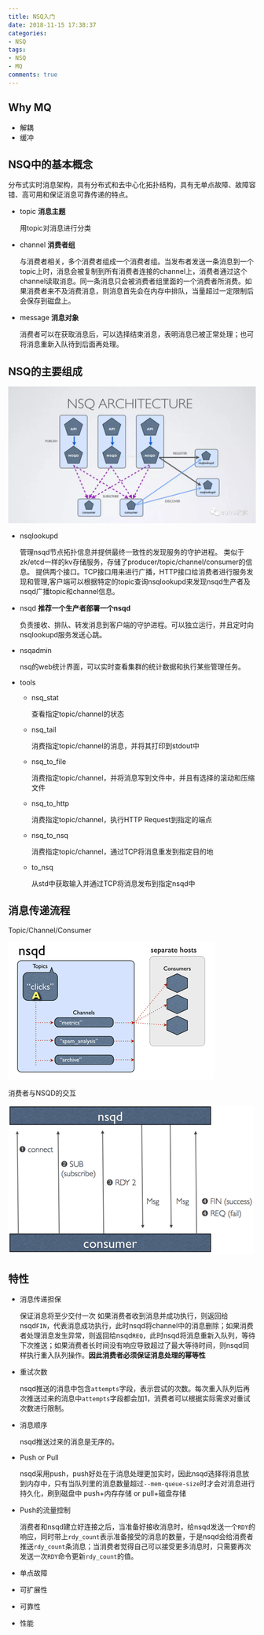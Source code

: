 ```yaml
---
title: NSQ入门
date: 2018-11-15 17:38:37
categories: 
- NSQ
tags: 
- NSQ
- MQ
comments: true
---
```


## Why MQ

* 解耦
* 缓冲

## NSQ中的基本概念

分布式实时消息架构，具有分布式和去中心化拓扑结构，具有无单点故障、故障容错、高可用和保证消息可靠传递的特点。

* topic **消息主题**

    用topic对消息进行分类

* channel **消费者组**

    与消费者相关，多个消费者组成一个消费者组。当发布者发送一条消息到一个topic上时，消息会被复制到所有消费者连接的channel上，消费者通过这个channel读取消息。同一条消息只会被消费者组里面的一个消费者所消费。如果消费者来不及消费消息，则消息首先会在内存中排队，当量超过一定限制后会保存到磁盘上。

* message **消息对象**

    消费者可以在获取消息后，可以选择结束消息，表明消息已被正常处理；也可将消息重新入队待到后面再处理。

## NSQ的主要组成

![image](/images/NSQ之基本组成.png)

* nsqlookupd
  
    管理nsqd节点拓扑信息并提供最终一致性的发现服务的守护进程。
    类似于zk/etcd一样的kv存储服务，存储了producer/topic/channel/consumer的信息。
    提供两个接口。TCP接口用来进行广播，HTTP接口给消费者进行服务发现和管理,客户端可以根据特定的topic查询nsqlookupd来发现nsqd生产者及nsqd广播topic和channel信息。

* nsqd **推荐一个生产者部署一个nsqd**

    负责接收、排队、转发消息到客户端的守护进程。可以独立运行，并且定时向nsqlookupd服务发送心跳。

* nsqadmin

    nsq的web统计界面，可以实时查看集群的统计数据和执行某些管理任务。

* tools
  * nsq_stat

    查看指定topic/channel的状态
  * nsq_tail

    消费指定topic/channel的消息，并将其打印到stdout中
  * nsq_to_file

    消费指定topic/channel，并将消息写到文件中，并且有选择的滚动和压缩文件
  * nsq_to_http

    消费指定topic/channel，执行HTTP Request到指定的端点
  * nsq_to_nsq

    消费指定topic/channel，通过TCP将消息重发到指定目的地
  * to_nsq

    从std中获取输入并通过TCP将消息发布到指定nsqd中

## 消息传递流程

Topic/Channel/Consumer

![image](/images/NSQ之消息传递流程.gif)

消费者与NSQD的交互

![image](/images/NSQ之消费者与NSQD的交互.png)

## 特性

* 消息传递担保

    保证消息将至少交付一次
    如果消费者收到消息并成功执行，则返回给nsqd`FIN`，代表消息成功执行，此时nsqd将channel中的消息删除；如果消费者处理消息发生异常，则返回给nsqd`REQ`，此时nsqd将消息重新入队列，等待下次推送；如果消费者长时间没有响应导致超过了最大等待时间，则nsqd同样执行重入队列操作。**因此消费者必须保证消息处理的幂等性**

* 重试次数

    nsqd推送的消息中包含`attempts`字段，表示尝试的次数。每次重入队列后再次推送过来的消息中`attempts`字段都会加1，消费者可以根据实际需求对重试次数进行限制。

* 消息顺序

    nsqd推送过来的消息是无序的。

* Push or Pull

    nsqd采用push，push好处在于消息处理更加实时，因此nsqd选择将消息放到内存中，只有当队列里的消息数量超过`--mem-queue-size`时才会对消息进行持久化，刷到磁盘中
    push+内存存储 or pull+磁盘存储

* Push的流量控制

    消费者和nsqd建立好连接之后，当准备好接收消息时，给nsqd发送一个`RDY`的响应，同时带上`rdy_count`表示准备接受的消息的数量，于是nsqd会给消费者推送`rdy_count`条消息；当消费者觉得自己可以接受更多消息时，只需要再次发送一次`RDY`命令更新`rdy_count`的值。

* 单点故障

* 可扩展性

* 可靠性

* 性能